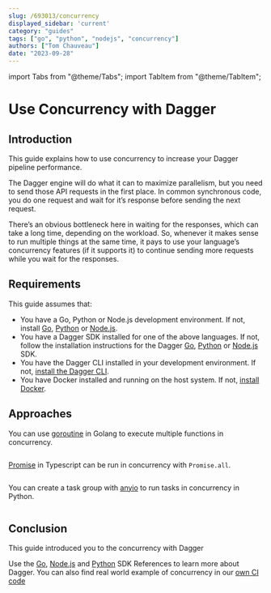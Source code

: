 ```yaml
---
slug: /693013/concurrency
displayed_sidebar: 'current'
category: "guides"
tags: ["go", "python", "nodejs", "concurrency"]
authors: ["Tom Chauveau"]
date: "2023-09-28"
---
```


import Tabs from "@theme/Tabs";
import TabItem from "@theme/TabItem";

# Use Concurrency with Dagger

## Introduction

This guide explains how to use concurrency to increase your Dagger pipeline performance.

The Dagger engine will do what it can to maximize parallelism, but you need to send those API requests in the first place. In common synchronous code, you do one request and wait for it’s response before sending the next request.

There’s an obvious bottleneck here in waiting for the responses, which can take a long time, depending on the workload.
So, whenever it makes sense to run multiple things at the same time, it pays to use your language’s concurrency features (if it supports it) to continue sending more requests while you wait for the responses.

## Requirements

This guide assumes that:

- You have a Go, Python or Node.js development environment. If not, install [Go](https://go.dev/doc/install), [Python](https://www.python.org/downloads/) or [Node.js](https://nodejs.org/en/download/).
- You have a Dagger SDK installed for one of the above languages. If not, follow the installation instructions for the Dagger [Go](../sdk/go/371491-install.md), [Python](../sdk/python/866944-install.md) or [Node.js](../sdk/nodejs/835948-install.md) SDK.
- You have the Dagger CLI installed in your development environment. If not, [install the Dagger CLI](../cli/465058-install.md).
- You have Docker installed and running on the host system. If not, [install Docker](https://docs.docker.com/engine/install/).

## Approaches


<Tabs groupId="language">
<TabItem value="Go">

You can use [goroutine](https://gobyexample.com/goroutines) in Golang to execute multiple functions in concurrency.


```go file=./snippets/concurrency/main.go
```

</TabItem>
<TabItem value="Node.js">

[Promise](https://basarat.gitbook.io/typescript/future-javascript/promise) in Typescript can be run in concurrency with `Promise.all`.

```typescript file=./snippets/concurrency/index.mts
```

</TabItem>
<TabItem value="Python">

You can create a task group with [anyio](https://anyio.readthedocs.io/en/stable/) to run tasks in concurrency in Python.

```python file=./snippets/concurrency/main.py
```

</TabItem>
</Tabs>

## Conclusion

This guide introduced you to the concurrency with Dagger

Use the [Go](https://pkg.go.dev/dagger.io/dagger), [Node.js](../sdk/nodejs/reference/modules.md) and [Python](https://dagger-io.readthedocs.org/) SDK References to learn more about Dagger.
You can also find real world example of concurrency in our [own CI code](https://github.com/dagger/dagger/blob/475f19908f90f6a5793caf8fa375e2201dc1b1dc/internal/mage/sdk/all.go#L67-L77)

